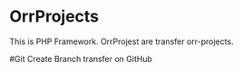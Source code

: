 # OrrProjects
This is PHP Framework.
OrrProjest are transfer orr-projects.

#Git
Create Branch transfer on GitHub
